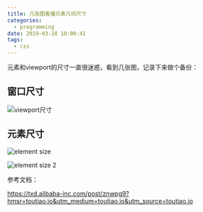 ```yaml
---
title: 几张图看懂元素几何尺寸
categories:
  - programming
date: 2019-03-28 10:00:41
tags:
  - css
---
```


元素和viewport的尺寸一直很迷惑，看到几张图，记录下来做个备份：

## 窗口尺寸

![viewport尺寸](https://www.w3cplus.com/sites/default/files/blogs/2017/1707/vw-layout-4.png)

## 元素尺寸

![element size](../images/5AAyW.png)

![element size 2](../images/Cl1IA.png)



参考文档：

<https://txd.alibaba-inc.com/post/znwpg9?hmsr=toutiao.io&utm_medium=toutiao.io&utm_source=toutiao.io>

